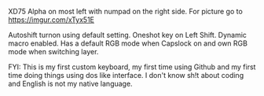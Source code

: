 XD75 Alpha on most left with numpad on the right side.
For picture go to  https://imgur.com/xTyx51E

Autoshift turnon using default setting.
Oneshot key on Left Shift.
Dynamic macro enabled.
Has a default RGB mode when Capslock on and own RGB mode when switching layer.

FYI: This is my first custom keyboard, my first time using Github and my first time doing things using dos like interface. I don't know sh!t about coding and English is not my native language.




